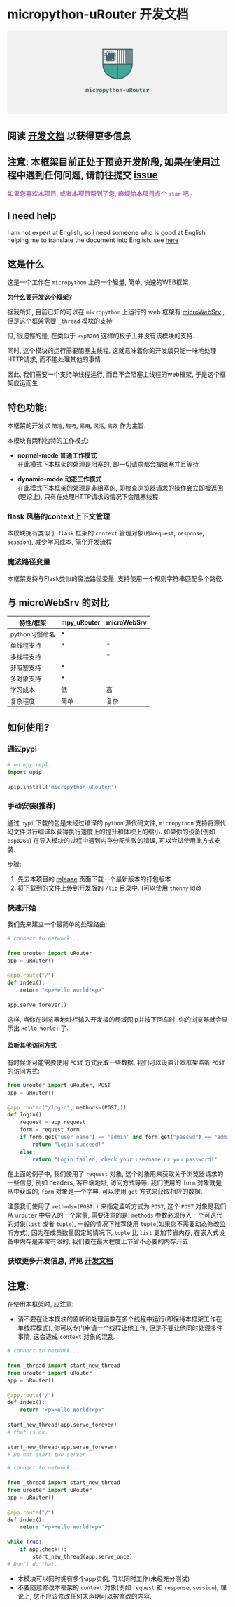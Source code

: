 # micropython-uRouter 开发文档

![LOGO](/staitcs/logo/facebook_cover_photo_2.png)

## 阅读 [开发文档](https://urouter.m-jay.cn) 以获得更多信息

## 注意: 本框架目前正处于预览开发阶段, 如果在使用过程中遇到任何问题, 请前往提交 [issue](https://github.com/Li-Lian1069/micropython-urouter/issue)

<span style="color: #B06AB3"><strong>
如果您喜欢本项目, 或者本项目帮到了您, 麻烦给本项目点个 `star` 吧~</strong>
</span>

## I need help
I am not expert at English, so i need someone who is good at English helping me to translate the document into English. see [here](/contribute)

## 这是什么

这是一个工作在 `micropython` 上的一个轻量, 简单, 快速的WEB框架.

**为什么要开发这个框架?**

据我所知, 目前已知的可以在 `micropython` 上运行的 web 框架有 [microWebSrv](https://github.com/jczic/MicroWebSrv) , 但是这个框架需要 `_thread` 模块的支持

但, 很遗憾的是, 在类似于 `esp8266` 这样的板子上并没有该模块的支持.

同时, 这个模块的运行需要阻塞主线程, 这就意味着你的开发版只能一味地处理HTTP请求, 而不能处理其他的事情.

因此, 我们需要一个支持单线程运行, 而且不会阻塞主线程的web框架, 于是这个框架应运而生.

## 特色功能:
本框架的开发以 `简洁`, `轻巧`, `易用`, `灵活`, `高效` 作为主旨.  

本模块有两种独特的工作模式:
- **normal-mode 普通工作模式**  
在此模式下本框架的处理是阻塞的, 即一切请求都会被阻塞并且等待  

- **dynamic-mode 动态工作模式**  
在此模式下本框架的处理是非阻塞的, 即检查浏览器请求的操作会立即被返回(理论上), 只有在处理HTTP请求的情况下会阻塞线程.  

### flask 风格的context上下文管理
本模块拥有类似于 `flask` 框架的 `context` 管理对象(即`request`, `response`, `session`), 减少学习成本, 简化开发流程  

### 魔法路径变量
本框架支持与Flask类似的魔法路径变量, 支持使用一个规则字符串匹配多个路径.

## 与 microWebSrv 的对比

| 特性/框架      | mpy_uRouter | microWebSrv |
| -------------- | ----------- | ----------- |
| python习惯命名 | *           |             |
| 单线程支持     | *           | *           |
| 多线程支持     |            | *           |
| 非阻塞支持     | *           |             |
| 多对象支持     | *           |             |
| 学习成本       | 低          | 高          |
| 复杂程度       | 简单        | 复杂        |

## 如何使用?
### 通过pypi
```python
# on mpy repl.
import upip

upip.install('micropython-uRouter')
```

### 手动安装(推荐)
通过 `pypi` 下载的包是未经过编译的 `python` 源代码文件, `micropython` 支持将源代码文件进行编译以获得执行速度上的提升和体积上的缩小. 如果你的设备(例如`esp8266`) 在导入模块的过程中遇到内存分配失败的错误, 可以尝试使用此方式安装.

步骤:  
1. 先去本项目的 [release](https://github.com/Li-Lian1069/micropython-urouter/releases) 页面下载一个最新版本的打包版本
2. 将下载到的文件上传到开发版的 `/lib` 目录中. (可以使用 `thonny` ide)

### 快速开始
我们先来建立一个最简单的处理路由:
```python
# connect to network...

from urouter import uRouter
app = uRouter()

@app.route("/")
def index():
    return "<p>Hello World!<p>"

app.serve_forever()
```
这样, 当你在浏览器地址栏输入开发板的局域网ip并按下回车时, 你的浏览器就会显示出 `Hello World!` 了.

#### 监听其他访问方式
有时候你可能需要使用 `POST` 方式获取一些数据, 我们可以设置让本框架监听 `POST` 的访问方式:
```python
from urouter import uRouter, POST
app = uRouter()

@app.router("/login", methods=(POST,))
def login():
    request = app.request
    form = request.form
    if form.get("user_name") == 'admin' and form.get("passwd") == "admin":
        return "Login succeed!"
    else:
        return "Login failed, check your username or you password!"
```
在上面的例子中, 我们使用了 `request` 对象, 这个对象用来获取关于浏览器请求的一些信息, 例如 headers, 客户端地址, 访问方式等等. 我们使用的 `form` 对象就是从中获取的, `form` 对象是一个字典, 可以使用 `get` 方式来获取相应的数据.

注意我们使用了 `methods=(POST,)` 来指定监听方式为 `POST`, 这个 `POST` 对象是我们从 `urouter` 中导入的一个常量, 需要注意的是: `methods` 参数必须传入一个可迭代的对象(`list` 或者  `tuple`), 一般的情况下推荐使用 `tuple`(如果您不需要动态修改监听方式), 因为在成员数量固定的情况下, `tuple` 比 `list` 更加节省内存, 在嵌入式设备中内存是非常有限的, 我们要在最大程度上节省不必要的内存开支.


### 获取更多开发信息, 详见 [开发文档](https://urouter.m-jay.cn)

## 注意:
在使用本框架时, 应注意:
- 请不要在让本模块的监听和处理函数在多个线程中运行(即保持本框架工作在单线程模式), 你可以专门申请一个线程让他工作, 但是不要让他同时处理多件事情, 这会造成 `context` 对象的混乱.


```python
# connect to network...

from _thread import start_new_thread
from urouter import uRouter
app = uRouter()

@app.route("/")
def index():
    return "<p>Hello World!<p>"

start_new_thread(app.serve_forever)
# that is ok.

start_new_thread(app.serve_forever)
# Do not start two server.
```

```python
# connect to network...

from _thread import start_new_thread
from urouter import uRouter
app = uRouter()

@app.route("/")
def index():
    return "<p>Hello World!<p>"

while True:
    if app.check():
        start_new_thread(app.serve_once)
# Don't do that.
```
- 本模块可以同时拥有多个app实例, 可以同时工作(未经充分测试)
- 不要随意修改本框架的 `context` 对象(例如 `request` 和 `response`, `session`), 理论上, 您不应该修改任何未声明可以被修改的内容.

